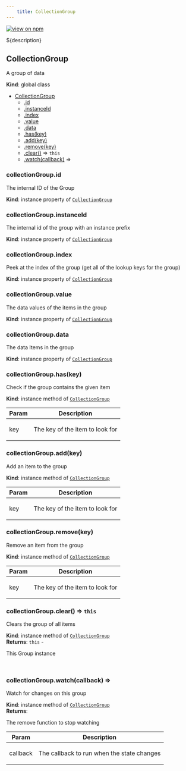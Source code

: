 ```yaml
--- 
	title: CollectionGroup 
--- 
```


[![view on npm](http://img.shields.io/npm/v/@plexusjs/core.svg)](https://www.npmjs.org/package/@plexusjs/core)

${description}
<a name="CollectionGroup"></a>

## CollectionGroup
<p>A group of data</p>

**Kind**: global class  

* [CollectionGroup](#CollectionGroup)
    * [.id](#CollectionGroup+id)
    * [.instanceId](#CollectionGroup+instanceId)
    * [.index](#CollectionGroup+index)
    * [.value](#CollectionGroup+value)
    * [.data](#CollectionGroup+data)
    * [.has(key)](#CollectionGroup+has)
    * [.add(key)](#CollectionGroup+add)
    * [.remove(key)](#CollectionGroup+remove)
    * [.clear()](#CollectionGroup+clear) ⇒ <code>this</code>
    * [.watch(callback)](#CollectionGroup+watch) ⇒

<a name="CollectionGroup+id"></a>

### collectionGroup.id
<p>The internal ID of the Group</p>

**Kind**: instance property of [<code>CollectionGroup</code>](#CollectionGroup)  
<a name="CollectionGroup+instanceId"></a>

### collectionGroup.instanceId
<p>The internal id of the group with an instance prefix</p>

**Kind**: instance property of [<code>CollectionGroup</code>](#CollectionGroup)  
<a name="CollectionGroup+index"></a>

### collectionGroup.index
<p>Peek at the index of the group (get all of the lookup keys for the group)</p>

**Kind**: instance property of [<code>CollectionGroup</code>](#CollectionGroup)  
<a name="CollectionGroup+value"></a>

### collectionGroup.value
<p>The data values of the items in the group</p>

**Kind**: instance property of [<code>CollectionGroup</code>](#CollectionGroup)  
<a name="CollectionGroup+data"></a>

### collectionGroup.data
<p>The data Items in the group</p>

**Kind**: instance property of [<code>CollectionGroup</code>](#CollectionGroup)  
<a name="CollectionGroup+has"></a>

### collectionGroup.has(key)
<p>Check if the group contains the given item</p>

**Kind**: instance method of [<code>CollectionGroup</code>](#CollectionGroup)  

| Param | Description |
| --- | --- |
| key | <p>The key of the item to look for</p> |

<a name="CollectionGroup+add"></a>

### collectionGroup.add(key)
<p>Add an item to the group</p>

**Kind**: instance method of [<code>CollectionGroup</code>](#CollectionGroup)  

| Param | Description |
| --- | --- |
| key | <p>The key of the item to look for</p> |

<a name="CollectionGroup+remove"></a>

### collectionGroup.remove(key)
<p>Remove an item from the group</p>

**Kind**: instance method of [<code>CollectionGroup</code>](#CollectionGroup)  

| Param | Description |
| --- | --- |
| key | <p>The key of the item to look for</p> |

<a name="CollectionGroup+clear"></a>

### collectionGroup.clear() ⇒ <code>this</code>
<p>Clears the group of all items</p>

**Kind**: instance method of [<code>CollectionGroup</code>](#CollectionGroup)  
**Returns**: <code>this</code> - <p>This Group instance</p>  
<a name="CollectionGroup+watch"></a>

### collectionGroup.watch(callback) ⇒
<p>Watch for changes on this group</p>

**Kind**: instance method of [<code>CollectionGroup</code>](#CollectionGroup)  
**Returns**: <p>The remove function to stop watching</p>  

| Param | Description |
| --- | --- |
| callback | <p>The callback to run when the state changes</p> |

